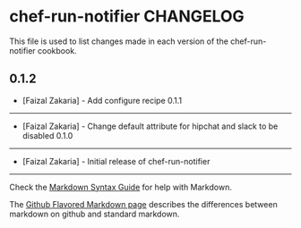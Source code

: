 chef-run-notifier CHANGELOG
===========================

This file is used to list changes made in each version of the chef-run-notifier cookbook.

0.1.2
-----
- [Faizal Zakaria] - Add configure recipe
0.1.1
-----
- [Faizal Zakaria] - Change default attribute for hipchat and slack to be disabled
0.1.0
-----
- [Faizal Zakaria] - Initial release of chef-run-notifier


- - -
Check the [Markdown Syntax Guide](http://daringfireball.net/projects/markdown/syntax) for help with Markdown.

The [Github Flavored Markdown page](http://github.github.com/github-flavored-markdown/) describes the differences between markdown on github and standard markdown.
